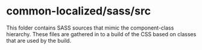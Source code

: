 # common-localized/sass/src

This folder contains SASS sources that mimic the component-class hierarchy. These files
are gathered in to a build of the CSS based on classes that are used by the build.
